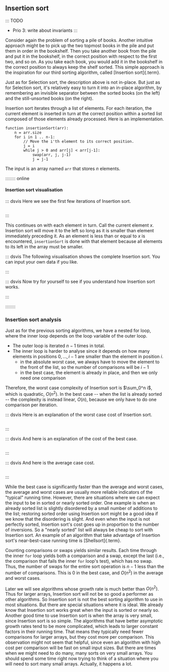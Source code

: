
## Insertion sort

::: TODO
- Prio 3: write about invariants
:::

Consider again the problem of sorting a pile of books.
Another intuitive approach might be to pick up the two topmost books in the pile and put them in order in the bookshelf.
Then you take another book from the pile and put it in the bookshelf, in the correct position with respect to the first two, and so on.
As you take each book, you would add it in the bookshelf in the correct position to always keep the shelf sorted.
This simple approach is the inspiration for our third sorting algorithm, called [Insertion sort]{.term}.

Just as for Selection sort, the description above is not in-place.
But just as for Selection sort, it's relatively easy to turn it into an in-place algorithm, by remembering an invisible separator between the sorted books (on the left) and the still-unsorted books (on the right).

Insertion sort iterates through a list of elements. For each iteration,
the current element is inserted in turn at the correct position within a
sorted list composed of those elements already processed. Here is an
implementation.

    function insertionSort(arr):
        n = arr.size
        for i in 1 .. n-1:
            // Move the i'th element to its correct position.
            j = i
            while j > 0 and arr[j] < arr[j-1]:
                swap(arr, j, j-1)
                j = j-1

The input is an array named `arr` that stores $n$ elements.

:::::::: online
#### Insertion sort visualisation

::: dsvis
Here we see the first few iterations of Insertion sort.

``` {.jsav-animation src="Sorting/insertionsortCON.js" links="Sorting/InsertionSort.css"}
```
:::

This continues on with each element in turn.
Call the current element $x$.
Insertion sort will move it to the left so long as it is smaller than element immediately preceding it.
As an element is less than or equal to $x$ is encountered, `insertionSort` is done with that element because all elements to its left in the array must be smaller.

::: dsvis
The following visualisation shows the complete Insertion sort. You can input your own data if you like.

<avembed id="insertionsortAV" src="Sorting/insertionsortAV.html" type="ss" name="Insertion Sort Visualisation"/>
:::

::: dsvis
Now try for yourself to see if you understand how Insertion sort works.

<avembed id="InssortPRO" src="Sorting/InssortPRO.html" type="ka" name="Insertion Sort Proficiency Exercise"/>
:::

::::::::

<!--
### Invariants
-->

### Insertion sort analysis

Just as for the previous sorting algorithms, we have a nested for loop, where the inner loop depends on the loop variable of the outer loop.

- The outer loop is iterated $n-1$ times in total.
- The inner loop is harder to analyse since it depends on how many elements in positions $0,\ldots,i-1$ are smaller than the element in position $i$.
    - in the absolute worst case, we always have to move the element to the front of the list, so the number of comparisons will be $i-1$
    - in the best case, the element is already in place, and then we only need one comparison

Therefore, the worst case complexity of Insertion sort is $\sum_0^n i$, which is quadratic, $O(n^2)$.
In the best case -- when the list is already sorted -- the complexity is instead linear, $O(n)$, because we only have to do one comparison per iteration.

::: dsvis
Here is an explanation of the worst case cost of Insertion sort.

``` {.jsav-animation src="Sorting/InsertionSortWorstCaseCON.js" links="Sorting/InsertionSort.css"}
```
:::

::: dsvis
And here is an explanation of the cost of the best case.

``` {.jsav-animation src="Sorting/InsertionSortBestCaseCON.js" links="Sorting/InsertionSort.css"}
```
:::

::: dsvis
And here is the average case cost.

``` {.jsav-animation src="Sorting/InsertionSortAverageCaseCON.js" links="Sorting/InsertionSort.css"}
```
:::

While the best case is significantly faster than the average and worst
cases, the average and worst cases are usually more reliable indicators
of the "typical" running time. However, there are situations where we
can expect the input to be in sorted or nearly sorted order. One example
is when an already sorted list is slightly disordered by a small number
of additions to the list; restoring sorted order using Insertion sort
might be a good idea if we know that the disordering is slight. And even
when the input is not perfectly sorted, Insertion sort's cost goes up
in proportion to the number of inversions. So a "nearly sorted" list
will always be cheap to sort with Insertion sort.
An example of an algorithm that take advantage of Insertion sort's near-best-case running time is [Shellsort]{.term}.

Counting comparisons or swaps yields similar results. Each time through
the inner `for` loop yields both a comparison and a swap, except the
last (i.e., the comparison that fails the inner `for` loop's test),
which has no swap. Thus, the number of swaps for the entire sort
operation is $n-1$ less than the number of comparisons. This is 0 in the
best case, and $O(n^2)$ in the average and worst cases.

Later we will see algorithms whose growth rate is much better than
$O(n^2)$. Thus for larger arrays, Insertion sort will not be so
good a performer as other algorithms. So Insertion sort is not the best
sorting algorithm to use in most situations. But there are special
situations where it is ideal. We already know that Insertion sort works
great when the input is sorted or nearly so. Another good time to use
Insertion sort is when the array is very small, since Insertion sort is
so simple. The algorithms that have better asymptotic growth rates tend
to be more complicated, which leads to larger constant factors in their
running time. That means they typically need fewer comparisons for
larger arrays, but they cost more per comparison. This observation might
not seem that helpful, since even an algorithm with high cost per
comparison will be fast on small input sizes. But there are times when
we might need to do many, many sorts on very small arrays. You should
spend some time right now trying to think of a situation where you will
need to sort many small arrays. Actually, it happens a lot.

<!--
See [Computational Fairy Tales: Why Tailors Use Insertion Sort][FAIRYTALES] for a discussion on how the relative costs of
search and insert can affect what is the best sort algorithm to use.

[FAIRYTALES]: http://computationaltales.blogspot.com/2011/04/why-tailors-use-insertion-sort.html
-->


